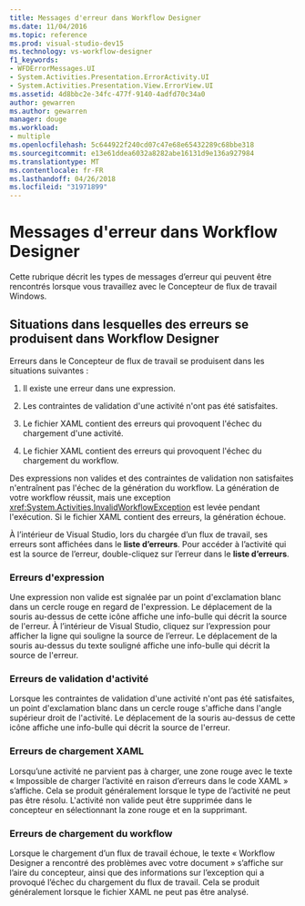 ```yaml
---
title: Messages d'erreur dans Workflow Designer
ms.date: 11/04/2016
ms.topic: reference
ms.prod: visual-studio-dev15
ms.technology: vs-workflow-designer
f1_keywords:
- WFDErrorMessages.UI
- System.Activities.Presentation.ErrorActivity.UI
- System.Activities.Presentation.View.ErrorView.UI
ms.assetid: 4d8bbc2e-34fc-477f-9140-4adfd70c34a0
author: gewarren
ms.author: gewarren
manager: douge
ms.workload:
- multiple
ms.openlocfilehash: 5c644922f240cd07c47e68e65432289c68bbe318
ms.sourcegitcommit: e13e61ddea6032a8282abe16131d9e136a927984
ms.translationtype: MT
ms.contentlocale: fr-FR
ms.lasthandoff: 04/26/2018
ms.locfileid: "31971899"
---
```

# <a name="error-messages-in-workflow-designer"></a>Messages d'erreur dans Workflow Designer

Cette rubrique décrit les types de messages d’erreur qui peuvent être rencontrés lorsque vous travaillez avec le Concepteur de flux de travail Windows.

## <a name="situations-in-which-errors-in-the-workflow-designer-occur"></a>Situations dans lesquelles des erreurs se produisent dans Workflow Designer

Erreurs dans le Concepteur de flux de travail se produisent dans les situations suivantes :

1.  Il existe une erreur dans une expression.

2.  Les contraintes de validation d'une activité n'ont pas été satisfaites.

3.  Le fichier XAML contient des erreurs qui provoquent l'échec du chargement d'une activité.

4.  Le fichier XAML contient des erreurs qui provoquent l'échec du chargement du workflow.

Des expressions non valides et des contraintes de validation non satisfaites n'entraînent pas l'échec de la génération du workflow. La génération de votre workflow réussit, mais une exception <xref:System.Activities.InvalidWorkflowException> est levée pendant l'exécution. Si le fichier XAML contient des erreurs, la génération échoue.

À l’intérieur de Visual Studio, lors du chargée d’un flux de travail, ses erreurs sont affichées dans le **liste d’erreurs**. Pour accéder à l’activité qui est la source de l’erreur, double-cliquez sur l’erreur dans le **liste d’erreurs**.

### <a name="expression-errors"></a>Erreurs d'expression
 Une expression non valide est signalée par un point d'exclamation blanc dans un cercle rouge en regard de l'expression. Le déplacement de la souris au-dessus de cette icône affiche une info-bulle qui décrit la source de l'erreur. À l’intérieur de Visual Studio, cliquez sur l’expression pour afficher la ligne qui souligne la source de l’erreur. Le déplacement de la souris au-dessus du texte souligné affiche une info-bulle qui décrit la source de l'erreur.

### <a name="activity-validation-errors"></a>Erreurs de validation d'activité
 Lorsque les contraintes de validation d'une activité n'ont pas été satisfaites, un point d'exclamation blanc dans un cercle rouge s'affiche dans l'angle supérieur droit de l'activité. Le déplacement de la souris au-dessus de cette icône affiche une info-bulle qui décrit la source de l'erreur.

### <a name="xaml-load-errors"></a>Erreurs de chargement XAML
 Lorsqu’une activité ne parvient pas à charger, une zone rouge avec le texte « Impossible de charger l’activité en raison d’erreurs dans le code XAML » s’affiche. Cela se produit généralement lorsque le type de l’activité ne peut pas être résolu. L'activité non valide peut être supprimée dans le concepteur en sélectionnant la zone rouge et en la supprimant.

### <a name="workflow-load-errors"></a>Erreurs de chargement du workflow
 Lorsque le chargement d’un flux de travail échoue, le texte « Workflow Designer a rencontré des problèmes avec votre document » s’affiche sur l’aire du concepteur, ainsi que des informations sur l’exception qui a provoqué l’échec du chargement du flux de travail. Cela se produit généralement lorsque le fichier XAML ne peut pas être analysé.